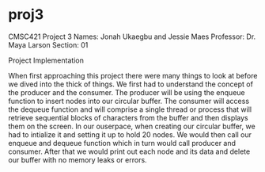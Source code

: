 # proj3
CMSC421 Project 3
Names: Jonah Ukaegbu and Jessie Maes
Professor: Dr. Maya Larson
Section: 01

Project Implementation

When first approaching this project there were many things to look at before we dived into the thick of things.
We first had to understand the concept of the producer and the consumer. The producer will be using 
the enqueue function to insert nodes into our circular buffer. The consumer will access the dequeue
function and will comprise a single thread or process that will retrieve sequential blocks of characters from
the buffer and then displays them on the screen. In our ouserpace, when creating our circular buffer, we had to intialize
it and setting it up to hold 20 nodes. We would then call our enqueue and dequeue function which in turn would call 
producer and consumer. After that we would print out each node and its data and delete our buffer with no memory leaks or errors.
